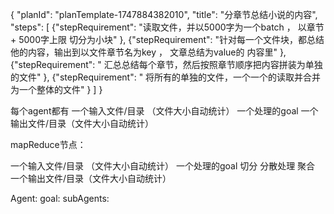 {
  "planId": "planTemplate-1747884382010",
  "title": "分章节总结小说的内容",
  "steps": [
    {"stepRequirement": "读取文件，并以5000字为一个batch ， 以章节+ 5000字上限 切分为小块" },
    {"stepRequirement": "针对每一个文件块，都总结他的内容，输出到以文件章节名为key ， 文章总结为value的 内容里" },
    {"stepRequirement": " 汇总总结每个章节，然后按照章节顺序把内容拼装为单独的文件" },
    {"stepRequirement": " 将所有的单独的文件，一个一个的读取并合并为一个整体的文件" }
  ]
}





每个agent都有
一个输入文件/目录 （文件大小自动统计）
  一个处理的goal 
一个输出文件/目录（文件大小自动统计）



mapReduce节点：

一个输入文件/目录 （文件大小自动统计）
  一个处理的goal
    切分
    分散处理
    聚合
一个输出文件/目录（文件大小自动统计）



Agent:
  goal:
  subAgents:
    